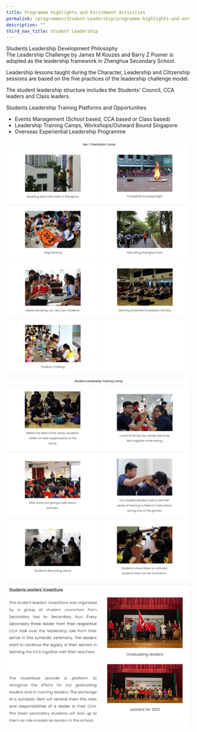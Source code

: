 ```yaml
---
title: Programme Highlights and Enrichment Activities
permalink: /programmes/Student-Leadership/programme-highlights-and-enrichment-activities/
description: ""
third_nav_title: Student Leadership
---
```

Students Leadership Development Philosophy  
The Leadership Challenge by James M Kouzes and Barry Z Posner is adopted as the leadership framework in Zhenghua Secondary School.  

Leadership lessons taught during the Character, Leadership and Citizenship sessions are based on the five practices of the leadership challenge model.

The student leadership structure includes the Students' Council, CCA leaders and Class leaders.

Students Leadership Training Platforms and Opportunities

*   Events Management (School based, CCA based or Class based)
*   Leadership Training Camps, Workshops/Outward Bound Singapore
*   Overseas Experiential Leadership Programme

![](/images/Programmes/Student%20Leadership/S2.png)
![](/images/Programmes/Student%20Leadership/S3.png)
![](/images/Programmes/Student%20Leadership/S4.png)
![](/images/Programmes/Student%20Leadership/S5.png)
![](/images/Programmes/Student%20Leadership/S6.png)
![](/images/Programmes/Student%20Leadership/S7.png)